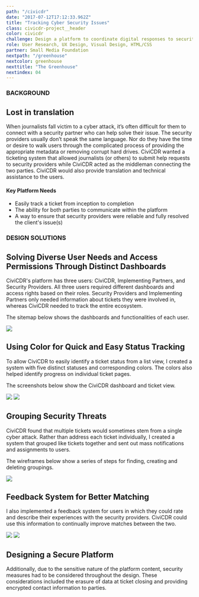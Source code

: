 ```yaml
---
path: "/civicdr"
date: "2017-07-12T17:12:33.962Z"
title: "Tracking Cyber Security Issues"
class: civicdr-project__header
color: civicdr
challenge: Design a platform to coordinate digital responses to security events, especially those targeting journalists and activists in repressive countries.
role: User Research, UX Design, Visual Design, HTML/CSS
partner: Small Media Foundation
nextpath: "/greenhouse"
nextcolor: greenhouse
nexttitle: "The Greenhouse"
nextindex: 04
---
```


<section class='light'>
<div class='inner'>
<div class='section__prose'>

### BACKGROUND

## Lost in translation

When journalists fall victim to a cyber attack, it’s often difficult for them to connect with a security partner who can help solve their issue. The security providers usually don’t speak the same language. Nor do they have the time or desire to walk users through the complicated process of providing the appropriate metadata or removing corrupt hard drives. CiviCDR wanted a ticketing system that allowed journalists (or others) to submit help requests to security providers while CiviCDR acted as the middleman connecting the two parties. CiviCDR would also provide translation and technical assistance to the users.

#### Key Platform Needs

* Easily track a ticket from inception to completion
* The ability for both parties to communicate within the platform
* A way to ensure that security providers were reliable and fully resolved the client's issue(s)

</div>
</div>
</section>

<section>
<div class='inner'>
<div class='section__prose'>

### DESIGN SOLUTIONS

## Solving Diverse User Needs and Access Permissions Through Distinct Dashboards

CiviCDR's platform has three users: CiviCDR, Implementing Partners, and Security Providers. All three users required different dashboards and access rights based on their roles. Security Providers and Implementing Partners only needed information about tickets they were involved in, whereas CiviCDR needed to track the entire ecosystem.

The sitemap below shows the dashboards and functionalities of each user.

<img src='./civic-sitemap.png'/>

## Using Color for Quick and Easy Status Tracking

To allow CiviCDR to easily identify a ticket status from a list view, I created a system with five distinct statuses and corresponding colors. The colors also helped identify progress on individual ticket pages.

The screenshots below show the CiviCDR dashboard and ticket view.

<img src='./dashboard.png'/>

<img src='./ticket-1.png'/>
 

## Grouping Security Threats


CiviCDR found that multiple tickets would sometimes stem from a single cyber attack. Rather than address each ticket individually, I created a system that grouped like tickets together and sent out mass notifications and assignments to users.

The wireframes below show a series of steps for finding, creating and deleting groupings.

<img src='./civic-groupings.png'/>

## Feedback System for Better Matching

I also implemented a feedback system for users in which they could rate and describe their experiences with the security providers. CiviCDR could use this information to continually improve matches between the two.

<img src='./sp-profile.png'/>

<img src='./sp-dash.png'/>

## Designing a Secure Platform

Additionally, due to the sensitive nature of the platform content, security measures had to be considered throughout the design. These considerations included the erasure of data at ticket closing and providing encrypted contact information to parties.

</div>
</div>
</section>






